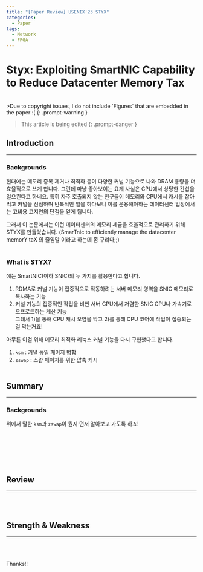 ```yaml
---
title: "[Paper Review] USENIX'23 STYX"
categories:
  - Paper
tags:
  - Network
  - FPGA
---
```

# Styx: Exploiting SmartNIC Capability to Reduce Datacenter Memory Tax
<br>
>Due to copyright issues, I do not include `Figures` that are embedded in the paper :(
{: .prompt-warning }  

> This article is being edited
{: .prompt-danger }  
 
## Introduction
---

### Backgrounds

현대에는 메모리 중복 제거나 최적화 등이 다양한 커널 기능으로 나와 DRAM 용량을 더 효율적으로 쓰게 합니다. 그런데 마냥 좋아보이는 요게 사실은 CPU에서 상당한 간섭을 일으킨다고 하네요. 특히 자주 호출되지 않는 친구들이 메모리와 CPU에서 캐시를 잡아먹고 커널을 선점하며 반복적인 일을 하다보니 이를 운용해야하는 데이터센터 입장에서는 고비용 고지연의 단점을 얻게 됩니다.  

그래서 이 논문에서는 이런 데이터센터의 메모리 세금을 효율적으로 관리하기 위해 STYX를 만들었습니다. (SmarTnic to efficiently manage the datacenter memorY taX 의 줄임말 이라고 하는데 좀 구리다;;)
<br><br>
### What is STYX?

얘는 SmartNIC(이하 SNIC)의 두 가지를 활용한다고 합니다.  
1) RDMA로 커널 기능이 집중적으로 작동하려는 서버 메모리 영역을 SNIC 메모리로 복사하는 기능  
2) 커널 기능의 집중적인 작업을 비싼 서버 CPU에서 저렴한 SNIC CPU나 가속기로 오프로드하는 계산 기능  
그래서 1)을 통해 CPU 캐시 오염을 막고 2)를 통해 CPU 코어에 작업이 집중되는 걸 막는거죠!

아무튼 이걸 위해 메모리 최적화 리눅스 커널 기능을 다시 구현했다고 합니다.
1) `ksm` : 커널 동일 페이지 병합
2) `zswap` : 스왑 페이지를 위한 압축 캐시
<br><br>
## Summary
---

### Backgrounds

위에서 말한 `ksm`과 `zswap`이 뭔지 먼저 알아보고 가도록 하죠!

<br><br>

<br><br>
## Review
---


<br><br>
## Strength & Weakness
---


<br><br>

Thanks!!